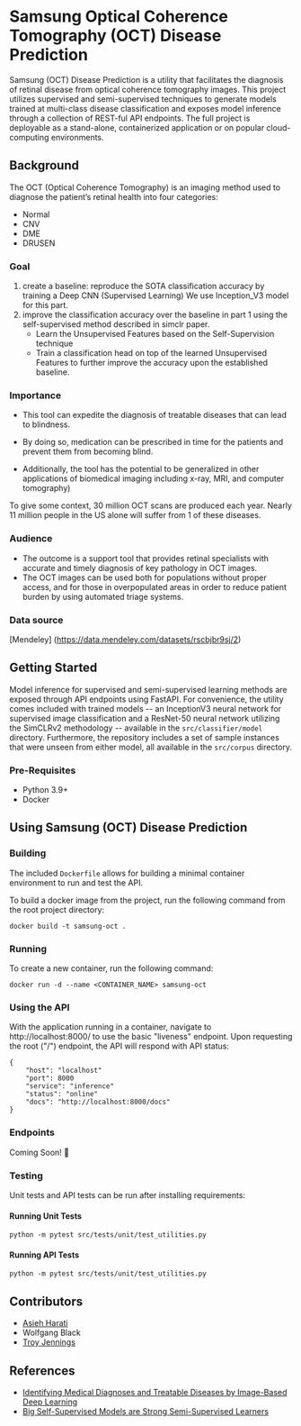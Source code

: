 # Samsung Optical Coherence Tomography (OCT) Disease Prediction

Samsung (OCT) Disease Prediction is a utility that facilitates the diagnosis of retinal disease from optical coherence tomography images. This project utilizes supervised and semi-supervised techniques to generate models trained at multi-class disease classification and exposes model inference through a collection of REST-ful API endpoints. The full project is deployable as a stand-alone, containerized application or on popular cloud-computing environments.

## Background

The OCT (Optical Coherence Tomography) is an imaging method used to diagnose the patient’s retinal health into four categories: 

-  Normal  
-  CNV
-  DME
-  DRUSEN

### Goal

1. create a baseline: reproduce the SOTA classification accuracy by training a Deep CNN (Supervised Learning) We use Inception_V3 model for this part. 
2. improve the classification accuracy over the baseline in part 1 using the self-supervised method described in simclr paper.
	- Learn the Unsupervised Features based on the Self-Supervision technique 
	- Train a classification head on top of the learned Unsupervised Features to further improve the accuracy upon the established baseline. 

### Importance
* This tool can expedite the diagnosis of treatable diseases that can lead to blindness. 

* By doing so, medication can be prescribed in time for the patients and prevent them from becoming blind. 
 
* Additionally, the tool has the potential to be generalized in other applications of biomedical imaging including x-ray, MRI, and computer tomography)

To give some context, 30 million OCT scans are produced each year. Nearly 11 million people in the US alone will suffer from 1 of these diseases.

### Audience
* The outcome is a support tool that provides retinal specialists with accurate and timely diagnosis of key pathology in OCT images. 
* The OCT images can be used both for populations without proper access, and for those in overpopulated areas in order to reduce patient burden by using automated triage systems.

### Data source
[Mendeley] (https://data.mendeley.com/datasets/rscbjbr9sj/2)


## Getting Started

Model inference for supervised and semi-supervised learning methods are exposed through API endpoints using FastAPI. For convenience, the utility comes included with trained models -- an InceptionV3 neural network for supervised image classification and a ResNet-50 neural network utilizing the SimCLRv2 methodology -- available in the `src/classifier/model` directory. Furthermore, the repository includes a set of sample instances that were unseen from either model, all available in the `src/corpus` directory.

### Pre-Requisites
- Python 3.9+
- Docker 

## Using Samsung (OCT) Disease Prediction

### Building

The included `Dockerfile` allows for building a minimal container environment to run and test the API. 

To build a docker image from the project, run the following command from the root project directory:
```
docker build -t samsung-oct .
```

### Running
To create a new container, run the following command:
```
docker run -d --name <CONTAINER_NAME> samsung-oct
```

### Using the API
With the application running in a container, navigate to http://localhost:8000/ to use the basic "liveness" endpoint. Upon requesting the root ("/") endpoint, the API will respond with API status:

```
{
    "host": "localhost"
    "port": 8000
    "service": "inference"
    "status": "online"
    "docs": "http://localhost:8000/docs"
}
```

### Endpoints

Coming Soon! 👀

### Testing
Unit tests and API tests can be run after installing requirements:
#### Running Unit Tests
```
python -m pytest src/tests/unit/test_utilities.py
```

#### Running API Tests
```
python -m pytest src/tests/unit/test_utilities.py
```

## Contributors
- [Asieh Harati](https://github.com/AsiehH)
- Wolfgang Black
- [Troy Jennings](https://github.com/jenningst)

## References
- [Identifying Medical Diagnoses and Treatable Diseases by Image-Based Deep Learning](https://www.cell.com/cell/fulltext/S0092-8674(18)30154-5?_returnURL=https%3A%2F%2Flinkinghub.elsevier.com%2Fretrieve%2Fpii%2FS0092867418301545%3Fshowall%3Dtrue)
- [Big Self-Supervised Models are Strong Semi-Supervised Learners](https://arxiv.org/abs/2006.10029)
